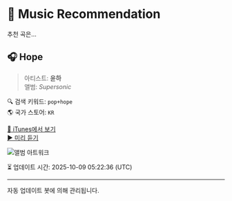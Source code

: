 
# 🎵 Music Recommendation

추천 곡은...

## 🎧 Hope  
> 아티스트: **윤하**  
> 앨범: _Supersonic_  

🔍 검색 키워드: `pop+hope`  
🌎 국가 스토어: `KR`

[🔗 iTunes에서 보기](https://music.apple.com/kr/album/hope/1654839548?i=1654839781&uo=4)  
[▶️ 미리 듣기](https://audio-ssl.itunes.apple.com/itunes-assets/AudioPreview112/v4/e4/af/df/e4afdf93-85d3-5f3d-debc-49a1955bd487/mzaf_10948774094044405559.plus.aac.p.m4a)

![앨범 아트워크](https://is1-ssl.mzstatic.com/image/thumb/Music112/v4/e9/e0/62/e9e06219-6850-f55d-ee8e-c0a18cc6cd03/8809484115604_Cover.jpg/100x100bb.jpg)

⏳ 업데이트 시간: 2025-10-09 05:22:36 (UTC)

---
자동 업데이트 봇에 의해 관리됩니다.
